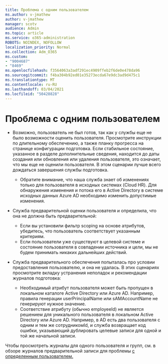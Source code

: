 ```yaml
---
title: Проблема с одним пользователем
ms.author: v-jmathew
author: v-jmathew
manager: scotv
audience: Admin
ms.topic: article
ms.service: o365-administration
ROBOTS: NOINDEX, NOFOLLOW
localization_priority: Normal
ms.collection: Adm_O365
ms.custom:
- "9004687"
- "8469"
ms.openlocfilehash: f3564063a3adf291ec4909ffeb2f6de0e478da96
ms.sourcegitcommit: f4ba304b92ed01e35273ecda67e9dc3ad9d475c1
ms.translationtype: MT
ms.contentlocale: ru-RU
ms.lasthandoff: 03/04/2021
ms.locfileid: "50428828"
---
```

# <a name="problem-with-single-user"></a>Проблема с одним пользователем

- Возможно, пользователь не был готов, так как у службы еще не было возможности оценить пользователя. Просмотрите инструкции по длительному обеспечению, а также планку прогресса на странице конфигурации подготовка. Если стабильное состояние, указанное в разделе дополнительные сведения, находится до даты создания или обновления или удаления пользователя, это означает, что мы еще не оценили пользователя. В этом сценарии лучше всего дождаться завершения службы подготовка.

  - Обратите внимание, что наша служба знает об изменениях только для пользователя в исходных системах (Cloud HR). Для обнаружения изменения и потока его в Active Directory в системе исходных данных Azure AD необходимо изменить допустимые изменения.
- Служба предварительной оценки пользователя и определила, что она не должна быть предварительной:
  - Если вы установили фильтр scoping на основе атрибутов, убедитесь, что пользователь соответствует указанным критериям.
  - Если пользователи уже существуют в целевой системе и состояние пользователя в совпадении источника и цели, мы не будем принимать никаких дальнейших действий.
- Служба предварительного обеспечения попыталась про условии предоставления пользователю, и она не удалась. В этих сценариях просмотрите вкладку устранения неполадок и рекомендации журналов подготовка:
  - Необходимый атрибут пользователя может быть пропущен в локальном каталоге Active Directory или Azure AD. Например, правила генерации userPrincipalName или sAMAccountName не генерируют нужное значение.
  - Соответствие атрибуту (обычно employeeId) не является решением для уникального пользователя в локальном Active Directory или Azure AD. Например, в AD есть два пользователя с одним и тем же сотрудникомId, и служба возвращает код ошибки, указывающий дублировать целевые записи для одной и той же начальной записи.

Чтобы просмотреть журналы для одного пользователя и групп, см. в обзоре журналов предварительной записи для проблемы [с определенным пользователем.](https://docs.microsoft.com/azure/active-directory/reports-monitoring/concept-provisioning-logs)
